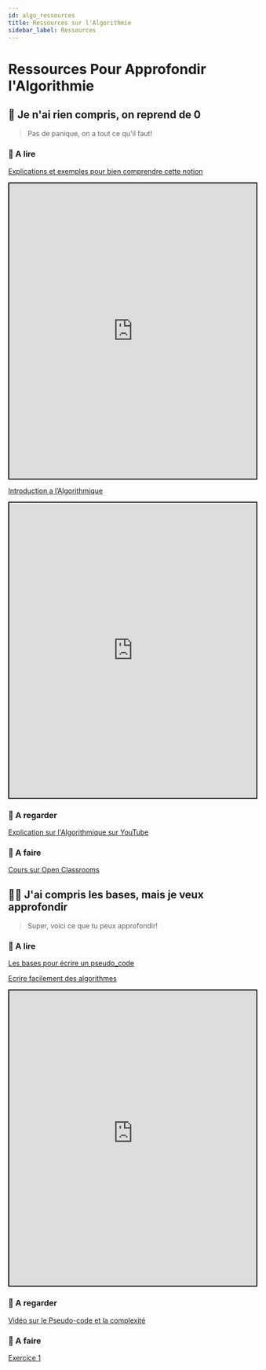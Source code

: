 ```yaml
---
id: algo_ressources
title: Ressources sur l'Algorithmie
sidebar_label: Ressources
---
```



# Ressources Pour Approfondir l'Algorithmie

## 🏁 Je n'ai rien compris, on reprend de 0
> Pas de panique, on a tout ce qu'il faut! 

### 📖 A lire

[Explications et exemples pour bien comprendre cette notion](http://villemin.gerard.free.fr/Wwwgvmm/Logique/IAalgorD.htm)
<iframe style="width:100%; height:600px; border:2px solid black" src="http://villemin.gerard.free.fr/Wwwgvmm/Logique/IAalgorD.htm"></iframe>

[Introduction a l’Algorithmique](http://pise.info/algo/introduction.htm)
<iframe style="width:100%; height:600px; border:2px solid black" src="http://pise.info/algo/introduction.htm"></iframe>

### 🍿 A regarder

[Explication sur l'Algorithmique sur YouTube](https://www.youtube.com/watch?v=fgcGdkhtUcE&list=PLU1uhUPH-DQDup76tvg6XnRjkR719AaFA)


### 🚀 A faire

[Cours sur Open Classrooms](http://openclassrooms.com/fr/courses/1467201-algorithmique-pour-lapprenti-programmeur)

## 👩‍💻 J'ai compris les bases, mais je veux approfondir
> Super, voici ce que tu peux approfondir!

### 📖 A lire

[Les bases pour écrire un pseudo_code](https://h-deb.clg.qc.ca/CLG/Cours/Bon-Pseudocode.html)


[Ecrire facilement des algorithmes](https://apprendre-la-programmation.net/debutant-ecrire-facilement-algorithme/)
<iframe style="width:100%; height:600px; border:2px solid black" src="https://apprendre-la-programmation.net/debutant-ecrire-facilement-algorithme/"></iframe>

### 🍿 A regarder

[Vidéo sur le Pseudo-code et la complexité](https://www.youtube.com/watch?v=pSJhyUiI9kE)

### 🚀 A faire

[Exercice 1](./algo_exercices)
